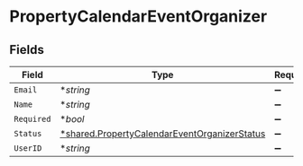 # PropertyCalendarEventOrganizer


## Fields

| Field                                                                                                              | Type                                                                                                               | Required                                                                                                           | Description                                                                                                        |
| ------------------------------------------------------------------------------------------------------------------ | ------------------------------------------------------------------------------------------------------------------ | ------------------------------------------------------------------------------------------------------------------ | ------------------------------------------------------------------------------------------------------------------ |
| `Email`                                                                                                            | **string*                                                                                                          | :heavy_minus_sign:                                                                                                 | N/A                                                                                                                |
| `Name`                                                                                                             | **string*                                                                                                          | :heavy_minus_sign:                                                                                                 | N/A                                                                                                                |
| `Required`                                                                                                         | **bool*                                                                                                            | :heavy_minus_sign:                                                                                                 | N/A                                                                                                                |
| `Status`                                                                                                           | [*shared.PropertyCalendarEventOrganizerStatus](../../../pkg/models/shared/propertycalendareventorganizerstatus.md) | :heavy_minus_sign:                                                                                                 | N/A                                                                                                                |
| `UserID`                                                                                                           | **string*                                                                                                          | :heavy_minus_sign:                                                                                                 | N/A                                                                                                                |